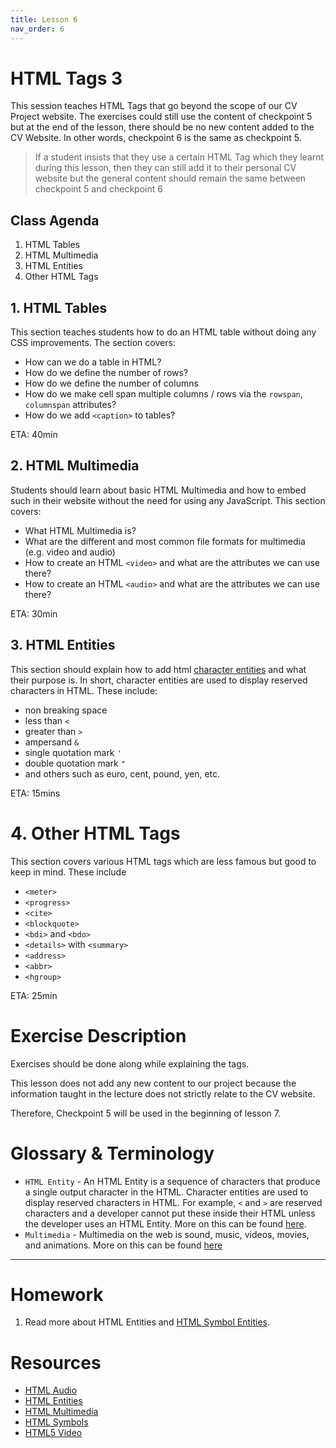 ```yaml
---
title: Lesson 6
nav_order: 6
---
```


# HTML Tags 3

This session teaches HTML Tags that go beyond the scope of our CV Project website. The exercises could still use the content of checkpoint 5 but at the end of the lesson, there should be no new content added to the CV Website. In other words, checkpoint 6 is the same as checkpoint 5.

> If a student insists that they use a certain HTML Tag which they learnt during this lesson, then they can still add it to their personal CV website but the general content should remain the same between checkpoint 5 and checkpoint 6

## Class Agenda

1. HTML Tables
2. HTML Multimedia
3. HTML Entities
4. Other HTML  Tags

## 1. HTML Tables

This section teaches students how to do an HTML table without doing any CSS improvements. The section covers:

- How can we do a table in HTML?
- How do we define the number of rows?
- How do we define the number of columns
- How do we make cell span multiple columns / rows via the `rowspan`, `columnspan` attributes?
- How do we add `<caption>` to tables?

ETA: 40min

## 2. HTML Multimedia

Students should learn about basic HTML Multimedia and how to embed such in their website without the need for using any JavaScript. This section covers:

- What HTML Multimedia is?
- What are the different and most common file formats for multimedia (e.g. video and audio)
- How to create an HTML `<video>` and what are the attributes we can use there?
- How to create an HTML `<audio>` and what are the attributes we can use there?

ETA: 30min

## 3. HTML Entities

This section should explain how to add html [character entities](https://www.w3schools.com/html/html_entities.asp) and what their purpose is. In short, character entities are used to display reserved characters in HTML. These include:

- non breaking space
- less than `<`
- greater than `>`
- ampersand `&`
- single quotation mark `'`
- double quotation mark `"`
- and others such as euro, cent, pound, yen, etc.

ETA: 15mins

# 4. Other HTML Tags

This section covers various HTML tags which are less famous but good to keep in mind. These include

- `<meter>`
- `<progress>`
- `<cite>`
- `<blockquote>`
- `<bdi>` and `<bdo>`
- `<details>` with `<summary>`
- `<address>`
- `<abbr>`
- `<hgroup>`

ETA: 25min

# Exercise Description

Exercises should be done along while explaining the tags. 

This lesson does not add any new content to our project because the information taught in the lecture does not strictly relate to the CV website. 

Therefore, Checkpoint 5 will be used in the beginning of lesson 7.

# Glossary & Terminology

- `HTML Entity` - An HTML Entity is a sequence of characters that produce a single output character in the HTML. Character entities are used to display reserved characters in HTML. For example, `<` and `>` are reserved characters and a developer cannot put these inside their HTML unless the developer uses an HTML Entity. More on this can be found [here](https://www.w3schools.com/html/html_entities.asp).
- `Multimedia` - Multimedia on the web is sound, music, videos, movies, and animations. More on this can be found [here](https://www.w3schools.com/html/html_media.asp)

---

# Homework

1. Read more about HTML Entities and [HTML Symbol Entities](https://www.w3schools.com/html/html_symbols.asp).

# Resources

- [HTML Audio](https://www.w3schools.com/html/html5_audio.asp)
- [HTML Entities](https://www.w3schools.com/html/html_entities.asp)
- [HTML Multimedia](https://www.w3schools.com/html/html_media.asp)
- [HTML Symbols](https://www.w3schools.com/html/html_symbols.asp)
- [HTML5 Video](https://www.w3schools.com/html/html5_video.asp)
